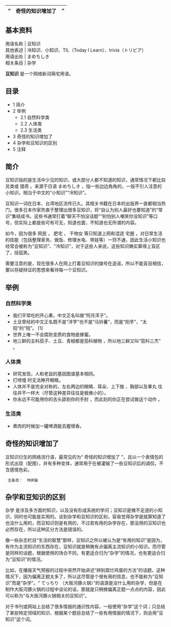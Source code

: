 “  |  **奇怪的知识增加了** |  ”   
---|---|---  
**基本资料**  
---  
用语名称  |  豆知识   
其他表述  |  冷知识、小知识、TIL（Today I Learn）、trivia（トリビア）   
用语出处  |  まめちしき   
相关条目  |  杂学   
  
**豆知识** 是一个网络新词萌宅用语。

##  目录

  * 1  简介 
  * 2  举例 
    * 2.1  自然科学类 
    * 2.2  人体类 
    * 2.3  生活类 
  * 3  奇怪的知识增加了 
  * 4  杂学和豆知识的区别 
  * 5  注释 

##  简介

豆知识指的是生活中少见的知识，或大部分人都不知道的知识，通常情况下都比较另类或  猎奇  。来源于日语  まめちしき
，指一些边边角角的，一般不引人注意的小知识。相当于中文的“小知识”“冷知识”。

豆知识一词在日本、台湾地区流传已久。其相关书籍在日本的出版界一直都相当热门。很多日本作家热衷于整理出很多豆知识，将“自认为别人最好也要知道”的“常识”集结成书。这些书通常打着“聊天不怕没话题”“别怕别人嘲笑你没知识”等口号，但实际上都是些可有可无，知道也罢，不知道也无所谓的内容。

如今，因为很多  网民  ，  肥宅  ，  干物女  等只知道上网和混迹  宅圈
，对日常生活的技能（包括整理家务、做饭、修理水电、带娃等）一窍不通，因此生活小知识也经常会被称为“豆知识”、“冷知识”，对于这些人来说，这些知识确实算得上盲区了，括弧笑。

需要注意的是，现在很多人在网上打着豆知识的旗号在造谣，所以不能盲目相信，要以存疑辩证的思想来看待每一个豆知识。

##  举例

###  自然科学类

  * 我们平常吃的开心果，中文正名叫做“阿月浑子”。 
  * 土豆曾经的中文正名既不是“洋芋”也不是“马铃薯”，而是“阳芋”，“太阳”的“阳”。  [1] 
  * 世界上唯一不会腐败变质的食物是蜂蜜。 
  * 地三鲜的主料茄子、土豆、青椒都是茄科植物  ，所以地三鲜又叫“茄科三杰”  。 

###  人体类

  * 研究发现，人和老鼠的基因图谱基本相同。 
  * 打喷嚏  时无法睁开眼睛。 
  * 人体并不是完全对称的，左右两边的眼睛、耳朵、上下肢  、胸部以及睾丸  往往并不一样大（尽管这种差异往往是极微小的）。 
  * 你永远不可能用你的舌头舔到你的手肘  ，而此刻的你正在尝试做这个动作  。 

###  生活类

  * 煮肉的时候加一罐啤酒能去腥增香。 

##  奇怪的知识增加了

豆知识衍生的网络流行语，最常见的为“  奇怪的知识增加了
”，且以一个表情包的形式出现（配图），并有多种变体，通常用于在被灌输了一些豆知识后的调侃，不含感情色彩。

     主条目：  MUR猫 

##  杂学和豆知识的区别

杂学
是涉及多方面的知识，以及没有形成系统的学问；豆知识是微不足道的小知识，同时也可能是实用的。谈到杂学和豆知识的区别，容易觉得杂学是就算知道了也没什么用的，而豆知识则是有用的，不过若有用的杂学存在，那没用的豆知识也必然存在，所以这种区分方法是错误的。

像一些杂志栏目“生活的智慧”那样，豆知识之所以被认为是“有用的知识”是因为，有作为主流知识的东西存在，豆知识就是稍微有点偏离主流知识的小知识。而尽管是同样的话题，根据使用的场合不同，有更适合归为“杂学”的情况，也有更适合归为“豆知识”的情况。

比如，在播报天气预报的过程中突然开始讲述“辨别腐烂鸡蛋的方法”的话题，这种情况下，因为偏离正题太多了，所以这尽管是个很有用的信息，也不能称为“豆知识”而是“杂学”。“
てっちり
（大阪河豚火锅）”的语源是没什么用的杂学，但是在制作大阪河豚火锅的过程中谈论的话，那就是只稍微偏离正题一点点的内容，因此可以称为“与大阪河豚火锅相关的豆知识”。

对于书刊或网站上总结了很多情报的通识性内容，一般使用“杂学”这个词；只总结了某些特定领域的知识、根据某个题目总结了一些有用情报的情况下，则会用“豆知识”这个词。